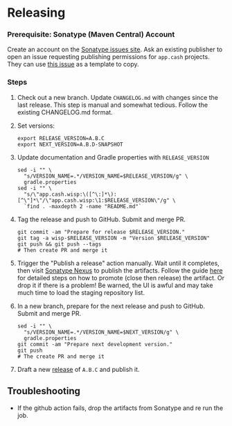 Releasing
=========

### Prerequisite: Sonatype (Maven Central) Account

Create an account on the [Sonatype issues site](https://issues.sonatype.org/). Ask an existing publisher to open
an issue requesting publishing permissions for `app.cash` projects. They can use [this issue](https://issues.sonatype.org/browse/OSSRH-84839)
as a template to copy.

### Steps

1. Check out a new branch. Update `CHANGELOG.md` with changes since the last release. This
   step is manual and somewhat tedious. Follow the existing CHANGELOG.md format.

2. Set versions:

    ```
    export RELEASE_VERSION=A.B.C
    export NEXT_VERSION=A.B.D-SNAPSHOT
    ```

3. Update documentation and Gradle properties with `RELEASE_VERSION`

    ```
    sed -i "" \
      "s/VERSION_NAME=.*/VERSION_NAME=$RELEASE_VERSION/g" \
      gradle.properties
    sed -i "" \
      "s/\"app.cash.wisp:\([^\:]*\):[^\"]*\"/\"app.cash.wisp:\1:$RELEASE_VERSION\"/g" \
      `find . -maxdepth 2 -name "README.md"`
    ```

4. Tag the release and push to GitHub. Submit and merge PR.

    ```
    git commit -am "Prepare for release $RELEASE_VERSION."
    git tag -a wisp-$RELEASE_VERSION -m "Version $RELEASE_VERSION"
    git push && git push --tags
    # Then create PR and merge it
    ``` 

5. Trigger the "Publish a release" action manually. Wait until it completes, then visit [Sonatype Nexus](https://oss.sonatype.org/)
   to publish the artifacts. Follow the guide [here](https://central.sonatype.org/publish/release/) for detailed steps
   on how to promote (close then release) the artifact. Or drop it if there is a problem! Be warned, the UI is awful and
   may take much time to load the staging repository list.

6. In a new branch, prepare for the next release and push to GitHub. Submit and merge PR.

    ```
    sed -i "" \
      "s/VERSION_NAME=.*/VERSION_NAME=$NEXT_VERSION/g" \
      gradle.properties
    git commit -am "Prepare next development version."
    git push
    # The create PR and merge it
    ```

7. Draft a new [release](https://docs.github.com/en/github/administering-a-repository/managing-releases-in-a-repository) of `A.B.C` and publish it.

## Troubleshooting

- If the github action fails, drop the artifacts from Sonatype and re run the job.
